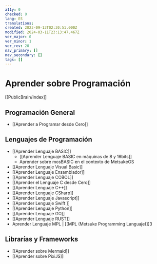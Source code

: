 ```yaml
---
a11y: 0
checked: 0
lang: ES
translations: 
created: 2023-09-13T02:30:51.000Z
modified: 2024-03-11T23:13:47.467Z
ver_major: 0
ver_minor: 1
ver_rev: 20
nav_primary: []
nav_secondary: []
tags: []
---
```


# Aprender sobre Programación

[[PublicBrain/Index]]

## Programación General

* [[Aprender a Programar desde Cero]]

## Lenguajes de Programación

* [[Aprender Lenguaje BASIC]]
	* [[Aprender Lenguaje BASIC en máquinas de 8 y 16bits]]
	* Aprender sobre mosBASIC en el contexto de MetsukeOS
* [[Aprender Lenguaje Visual Basic]]
* [[Aprender Lenguaje Ensamblador]]
* [[Aprender Lenguaje COBOL]]
* [[Aprender el Lenguaje C desde Cero]]
* [[Aprender Lenguaje C++]]
* [[Aprender Lenguaje CSharp]]
* [[Aprender Lenguaje Javascript]]
* [[Aprender Lenguaje Swift ]]
* [[Aprender Lenguaje Python]]
* [[Aprender Lenguaje GO]]
* [[Aprender Lenguaje RUST]]
* Aprender Lenguaje MPL | [[MPL (Metsuke Programming Languaje)]]3

## Librarías y Frameworks

* [[Aprender sobre Mermaid]]
* [[Aprender sobre PixiJS]]
